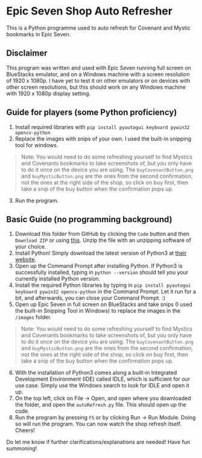 # Epic Seven Shop Auto Refresher

This is a Python programme used to auto refresh for Covenant and Mystic bookmarks in Epic Seven.

## Disclaimer

This program was written and used with Epic Seven running full screen on BlueStacks emulator, and on a Windows machine with a screen resolution of 1920 x 1080p. I have yet to test it on other emulators or on devices with other screen resolutions, but this should work on any Windows machine with 1920 x 1080p display setting.

## Guide for players (some Python proficiency)

1. Install required libraries with `pip install pyautogui keyboard pywin32 opencv-python`
2. Replace the images with snips of your own. I used the built-in snipping tool for windows.

> Note: You would need to do some refreshing yourself to find Mystics and Covenants bookmarks to take screenshots of, but you only have to do it once on the device you are using. The `buyCovenantButton.png` and `buyMysticButton.png` are the ones from the second confirmation, not the ones at the right side of the shop, so click on buy first, then take a snip of the buy button when the confirmation pops up.

3. Run the program.

## Basic Guide (no programming background)

1. Download this folder from GitHub by clicking the `Code` button and then `Download ZIP` or using [this](https://github.com/kynapy/e7-shop-auto-refresh/archive/refs/heads/main.zip). Unzip the file with an unzipping software of your choice.
2. Install Python! Simply download the latest version of Python3 at [their website](https://www.python.org/downloads/).
3. Open up the Command Prompt after installing Python. If Python3 is successfully installed, typing in `python --version` should tell you your currently installed Python version.
4. Install the required Python libraries by typing in `pip install pyautogui keyboard pywin32 opencv-python` in the Command Prompt. Let it run for a bit, and afterwards, you can close your Command Prompt. :)
5. Open up Epic Seven in full screen on BlueStacks and take snips (I used the built-in Snipping Tool in Windows) to replace the images in the `/images` folder.

> Note: You would need to do some refreshing yourself to find Mystics and Covenants bookmarks to take screenshots of, but you only have to do it once on the device you are using. The `buyCovenantButton.png` and `buyMysticButton.png` are the ones from the second confirmation, not the ones at the right side of the shop, so click on buy first, then take a snip of the buy button when the confirmation pops up.

6. With the installation of Python3 comes along a built-in Integrated Development Environment (IDE) called IDLE, which is sufficient for our use case. Simply use the Windows search to look for IDLE and open it up.
7. On the top left, click on File -> Open, and open where you downloaded the folder, and open the `autoRefresh.py` file. This should open up the code.
8. Run the program by pressing `F5` or by clicking Run -> Run Module. Doing so will run the program. You can now watch the shop refresh itself. Cheers!

Do let me know if further clarifications/explanations are needed! Have fun summoning!
